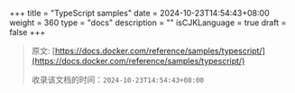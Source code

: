 +++
title = "TypeScript samples"
date = 2024-10-23T14:54:43+08:00
weight = 360
type = "docs"
description = ""
isCJKLanguage = true
draft = false
+++

> 原文: [https://docs.docker.com/reference/samples/typescript/](https://docs.docker.com/reference/samples/typescript/)
>
> 收录该文档的时间：`2024-10-23T14:54:43+08:00`
